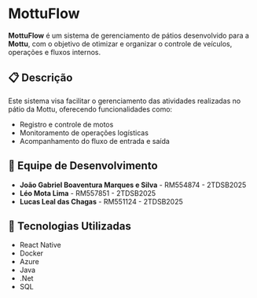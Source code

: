 # MottuFlow

**MottuFlow** é um sistema de gerenciamento de pátios desenvolvido para a **Mottu**, com o objetivo de otimizar e organizar o controle de veículos, operações e fluxos internos.

## 📋 Descrição

Este sistema visa facilitar o gerenciamento das atividades realizadas no pátio da Mottu, oferecendo funcionalidades como:

- Registro e controle de motos
- Monitoramento de operações logísticas
- Acompanhamento do fluxo de entrada e saída

## 👥 Equipe de Desenvolvimento

- **João Gabriel Boaventura Marques e Silva** - RM554874 - 2TDSB2025
- **Léo Mota Lima** - RM557851 - 2TDSB2025
- **Lucas Leal das Chagas** - RM551124 - 2TDSB2025

## 🚀 Tecnologias Utilizadas
- React Native
- Docker
- Azure
- Java
- .Net
- SQL
